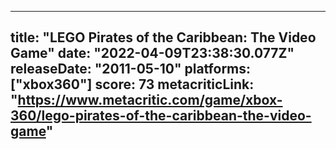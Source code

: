 
---
title: "LEGO Pirates of the Caribbean: The Video Game"
date: "2022-04-09T23:38:30.077Z"
releaseDate: "2011-05-10"
platforms: ["xbox360"]
score: 73
metacriticLink: "https://www.metacritic.com/game/xbox-360/lego-pirates-of-the-caribbean-the-video-game"
---
